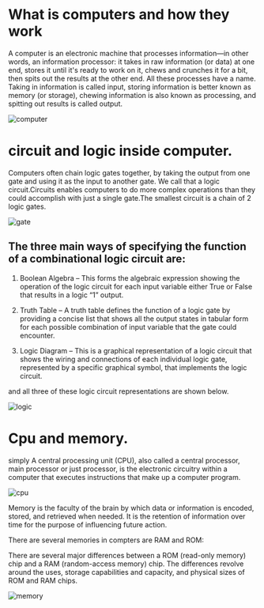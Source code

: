 # What is computers and how they work

A computer is an electronic machine that processes information—in other words, an information processor: it takes in raw information (or data) at one end, stores it until it's ready to work on it, chews and crunches it for a bit, then spits out the results at the other end. All these processes have a name. Taking in information is called input, storing information is better known as memory (or storage), chewing information is also known as processing, and spitting out results is called output.

![computer](https://www.fixo2o.com/image/fixo2o/image/data/category/about1.jpg)

# circuit and logic inside computer.

Computers often chain logic gates together, by taking the output from one gate and using it as the input to another gate. We call that a logic circuit.Circuits enables computers to do more complex operations than they could accomplish with just a single gate.The smallest circuit is a chain of 2 logic gates.

![gate](https://i.pinimg.com/originals/0c/19/25/0c1925a59240ec9623f584cf7e16c471.jpg)



## The three main ways of specifying the function of a combinational logic circuit are:

1. Boolean Algebra – This forms the algebraic expression showing the operation of the logic circuit for each input variable either True or False that results in a logic “1” output.

2. Truth Table – A truth table defines the function of a logic gate by providing a concise list that shows all the output states in tabular form for each possible combination of input variable that the gate could encounter.

3. Logic Diagram – This is a graphical representation of a logic circuit that shows the wiring and connections of each individual logic gate, represented by a specific graphical symbol, that implements the logic circuit.

and all three of these logic circuit representations are shown below.

![logic](https://www.electronics-tutorials.ws/wp-content/uploads/2018/05/combination-comb25.gif)


# Cpu and memory.

simply A central processing unit (CPU), also called a central processor, main processor or just processor, is the electronic circuitry within a computer that executes instructions that make up a computer program.

![cpu](https://www.techspot.com/articles-info/2000/images/2020-04-06-image-9.jpg)

Memory is the faculty of the brain by which data or information is encoded, stored, and retrieved when needed. It is the retention of information over time for the purpose of influencing future action.

There are several memories in compters are RAM and ROM:

There are several major differences between a ROM (read-only memory) chip and a RAM (random-access memory) chip. The differences revolve around the uses, storage capabilities and capacity, and physical sizes of ROM and RAM chips.

![memory](https://arabtechub.com/wp-content/uploads/2018/02/RAM-vs-ROM-by-arabtechub.jpg)

